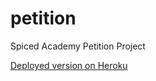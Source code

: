 # petition

Spiced Academy Petition Project


[Deployed version on Heroku](https://spati-petition.herokuapp.com/)
